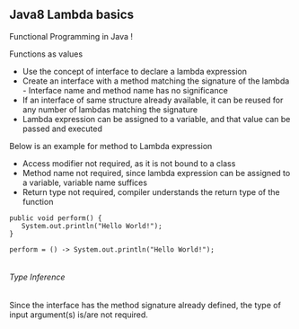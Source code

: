 Java8 Lambda basics
-------------------
Functional Programming in Java !

Functions as values

- Use the concept of interface to declare a lambda expression
- Create an interface with a method matching the signature of the lambda - Interface name and method name has no significance
- If an interface of same structure already available, it can be reused for any number of lambdas matching the signature
- Lambda expression can be assigned to a variable, and that value can be passed and executed

Below is an example for method to Lambda expression
- Access modifier not required, as it is not bound to a class
- Method name not required, since lambda expression can be assigned to a variable, variable name suffices
- Return type not required, compiler understands the return type of the function
```
public void perform() {
   System.out.println("Hello World!");
}

perform = () -> System.out.println("Hello World!");
 
 ```
###### Type Inference
Since the interface has the method signature already defined, the type of input argument(s) is/are not required.